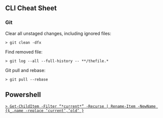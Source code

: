 ## CLI Cheat Sheet

### Git

Clear all unstaged changes, including ignored files:

`> git clean -dfx`

Find removed file:

`> git log --all --full-history -- **/thefile.*`

Git pull and rebase:

`> git pull --rebase`

## Powershell

[`> Get-ChildItem -Filter “*current*” -Recurse | Rename-Item -NewName {$_.name -replace ‘current’,’old’ }`](https://blogs.technet.microsoft.com/heyscriptingguy/2013/11/22/use-powershell-to-rename-files-in-bulk/)
